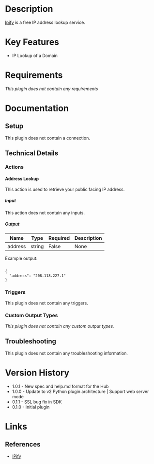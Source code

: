 # Description

[Ipify](https://www.ipify.org/) is a free IP address lookup service.

# Key Features

* IP Lookup of a Domain

# Requirements

_This plugin does not contain any requirements_

# Documentation

## Setup

This plugin does not contain a connection.

## Technical Details

### Actions

#### Address Lookup

This action is used to retrieve your public facing IP address.

##### Input

This action does not contain any inputs.

##### Output

|Name|Type|Required|Description|
|----|----|--------|-----------|
|address|string|False|None|

Example output:

```

{
  "address": "208.118.227.1"
}

```

### Triggers

This plugin does not contain any triggers.

### Custom Output Types

_This plugin does not contain any custom output types._

## Troubleshooting

This plugin does not contain any troubleshooting information.

# Version History

* 1.0.1 - New spec and help.md format for the Hub
* 1.0.0 - Update to v2 Python plugin architecture | Support web server mode
* 0.1.1 - SSL bug fix in SDK
* 0.1.0 - Initial plugin

# Links

## References

* [IPify](https://www.ipify.org/)

